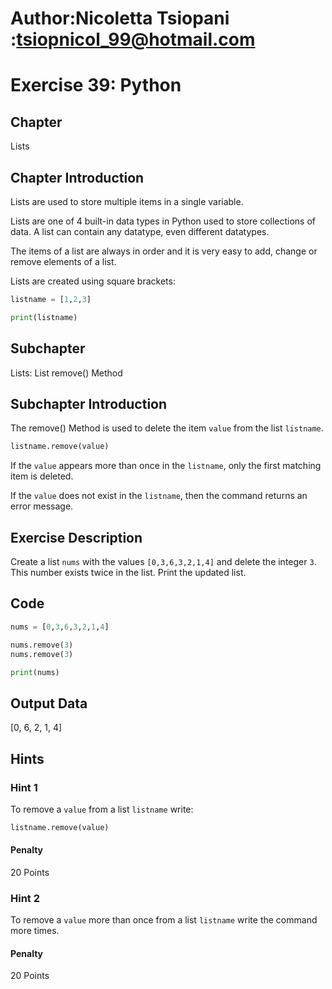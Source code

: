 # Author:Nicoletta Tsiopani :tsiopnicol_99@hotmail.com

# Exercise 39: Python

## Chapter
Lists

## Chapter Introduction
Lists are used to store multiple items in a single variable.

Lists are one of 4 built-in data types in Python used to store collections of data. A list can contain any datatype, even different datatypes.

The items of a list are always in order and it is very easy to add, change or remove elements of a list.

Lists are created using square brackets:

```python
listname = [1,2,3]

print(listname)
```

## Subchapter
Lists: List remove() Method


## Subchapter Introduction
The remove() Method is used to delete the item `value` from the list `listname`.

```python
listname.remove(value)
```
If the `value` appears more than once in the `listname`, only the first matching item is deleted.

If the `value` does not exist in the `listname`, then the command returns an error message.

## Exercise Description
Create a list `nums` with the values `[0,3,6,3,2,1,4]` and delete the integer `3`. This number exists twice in the list. Print the updated list.

## Code
```python
nums = [0,3,6,3,2,1,4]

nums.remove(3)
nums.remove(3)

print(nums)
```

## Output Data
[0, 6, 2, 1, 4]

## Hints

### Hint 1
To remove a `value` from a list `listname` write:

```python
listname.remove(value)
```

#### Penalty
20 Points


### Hint 2
To remove a `value` more than once from a list `listname` write the command more times.

#### Penalty
20 Points
